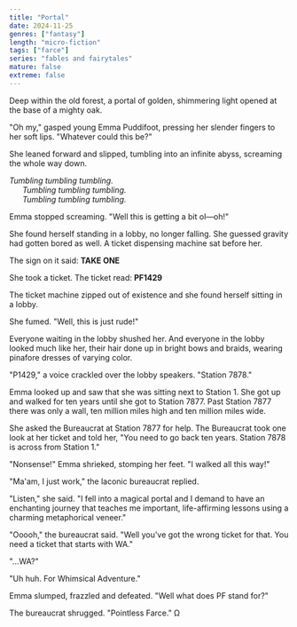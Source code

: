 ```yaml
---
title: "Portal"
date: 2024-11-25
genres: ["fantasy"]
length: "micro-fiction"
tags: ["farce"]
series: "fables and fairytales"
mature: false
extreme: false
---
```

Deep within the old forest, a portal of golden, shimmering light opened at the base of a mighty oak.

"Oh my," gasped young Emma Puddifoot, pressing her slender fingers to her soft lips. "Whatever could this be?"

She leaned forward and slipped, tumbling into an infinite abyss, screaming the whole way down.

*Tumbling tumbling tumbling.*  
&nbsp;&nbsp;&nbsp;&nbsp;&nbsp;
*Tumbling tumbling tumbling.*  
&nbsp;&nbsp;&nbsp;&nbsp;&nbsp;
*Tumbling tumbling tumbling.*  

Emma stopped screaming. "Well this is getting a bit ol—oh!"

She found herself standing in a lobby, no longer falling. She guessed gravity had gotten bored as well. A ticket dispensing machine sat before her.  

The sign on it said: **TAKE ONE**  

She took a ticket. The ticket read: **PF1429**

The ticket machine zipped out of existence and she found herself sitting in a lobby. 

She fumed. "Well, this is just rude!"

Everyone waiting in the lobby shushed her. And everyone in the lobby looked much like her, their hair done up in bright bows and braids, wearing pinafore dresses of varying color.

"P1429," a voice crackled over the lobby speakers. "Station 7878."

Emma looked up and saw that she was sitting next to Station 1. She got up and walked for ten years until she got to Station 7877. Past Station 7877 there was only a wall, ten million miles high and ten million miles wide.

She asked the Bureaucrat at Station 7877 for help. The Bureaucrat took one look at her ticket and told her, "You need to go back ten years. Station 7878 is across from Station 1."

"Nonsense!" Emma shrieked, stomping her feet. "I walked all this way!"

"Ma'am, I just work," the laconic bureaucrat replied.

"Listen," she said. "I fell into a magical portal and I demand to have an enchanting journey that teaches me important, life-affirming lessons using a charming metaphorical veneer."

"Ooooh," the bureaucrat said. "Well you've got the wrong ticket for that. You need a ticket that starts with WA."

"...WA?"

"Uh huh. For Whimsical Adventure." 

Emma slumped, frazzled and defeated. "Well what does PF stand for?"

The bureaucrat shrugged. "Pointless Farce." Ω

